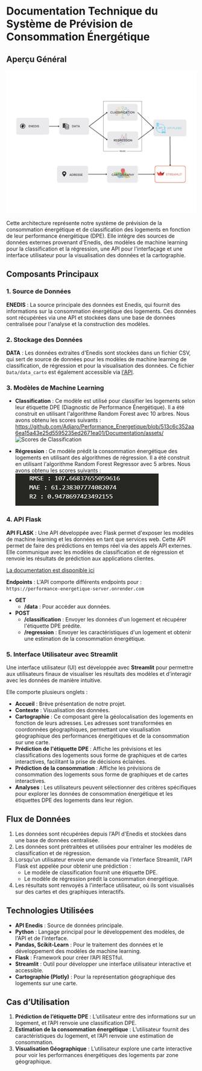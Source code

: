 
# Documentation Technique du Système de Prévision de Consommation Énergétique

## Aperçu Général

![Architecture du système](assets/architecture.jpeg)

Cette architecture représente notre système de prévision de la consommation énergétique et de classification des logements en fonction de leur performance énergétique (DPE). Elle intègre des sources de données externes provenant d'Enedis, des modèles de machine learning pour la classification et la régression, une API pour l'interfaçage et une interface utilisateur pour la visualisation des données et la cartographie.


## Composants Principaux

### 1. Source de Données
  **ENEDIS** : La source principale des données est Enedis, qui fournit des informations sur la consommation énergétique des logements. Ces données sont récupérées via une API et stockées dans une base de données centralisée pour l'analyse et la construction des modèles.

### 2. Stockage des Données
  **DATA** : Les données extraites d'Enedis sont stockées dans un fichier CSV, qui sert de source de données pour les modèles de machine learning de classification, de régression et pour la visualisation des données. Ce fichier `Data/data_carto` est également accessible via [l'API](https://performance-energetique-server.onrender.com).

### 3. Modèles de Machine Learning
   - **Classification** : Ce modèle est utilisé pour classifier les logements selon leur étiquette DPE (Diagnostic de Performance Énergétique). Il a été construit en utilisant l'algorithme Random Forest avec 10 arbres. Nous avons obtenu les scores suivants :
    https://github.com/Adjaro/Performance_Energetique/blob/513c6c352aa6ea15a43e25d5595235ed2671ea01/Documentation/assets/
     ![Scores de Classification](https://github.com/Adjaro/Performance_Energetique/blob/513c6c352aa6ea15a43e25d5595235ed2671ea01/Documentation/assets/scoreClassification.png)

   - **Régression** : Ce modèle prédit la consommation énergétique des logements en utilisant des algorithmes de régression. Il a été construit en utilisant l'algorithme Random Forest Regressor avec 5 arbres. Nous avons obtenu les scores suivants :
     ![Scores de Régression](assets/scoreForest.png)

### 4. API Flask
**API FLASK** : Une API développée avec Flask permet d'exposer les modèles de machine learning et les données en tant que services web. Cette API permet de faire des prédictions en temps réel via des appels API externes. Elle communique avec les modèles de classification et de régression et renvoie les résultats de prédiction aux applications clientes.

[La documentation est disponible ici](https://performance-energetique-server.onrender.com)

**Endpoints** : L'API comporte différents endpoints pour :
   `https://performance-energetique-server.onrender.com`
   - **GET**
     - **/data** : Pour accéder aux données.
   - **POST**
     - **/classification** : Envoyer les données d'un logement et récupérer l'étiquette DPE prédite.
     - **/regression** : Envoyer les caractéristiques d'un logement et obtenir une estimation de la consommation énergétique.

### 5. Interface Utilisateur avec Streamlit
Une interface utilisateur (UI) est développée avec **Streamlit** pour permettre aux utilisateurs finaux de visualiser les résultats des modèles et d'interagir avec les données de manière intuitive.

Elle comporte plusieurs onglets :
   - **Accueil** : Brève présentation de notre projet.
   - **Contexte** : Visualisation des données.
   - **Cartographie** : Ce composant gère la géolocalisation des logements en fonction de leurs adresses. Les adresses sont transformées en coordonnées géographiques, permettant une visualisation géographique des performances énergétiques et de la consommation sur une carte.
   - **Prédiction de l'étiquette DPE** : Affiche les prévisions et les classifications des logements sous forme de graphiques et de cartes interactives, facilitant la prise de décisions éclairées.
   - **Prédiction de la consommation** : Affiche les prévisions de consommation des logements sous forme de graphiques et de cartes interactives.
   - **Analyses** : Les utilisateurs peuvent sélectionner des critères spécifiques pour explorer les données de consommation énergétique et les étiquettes DPE des logements dans leur région.

## Flux de Données

1. Les données sont récupérées depuis l'API d'Enedis et stockées dans une base de données centralisée.
2. Les données sont prétraitées et utilisées pour entraîner les modèles de classification et de régression.
3. Lorsqu'un utilisateur envoie une demande via l'interface Streamlit, l'API Flask est appelée pour obtenir une prédiction :
   - Le modèle de classification fournit une étiquette DPE.
   - Le modèle de régression prédit la consommation énergétique.
4. Les résultats sont renvoyés à l'interface utilisateur, où ils sont visualisés sur des cartes et des graphiques interactifs.

## Technologies Utilisées

- **API Enedis** : Source de données principale.
- **Python** : Langage principal pour le développement des modèles, de l'API et de l'interface.
- **Pandas, Scikit-Learn** : Pour le traitement des données et le développement des modèles de machine learning.
- **Flask** : Framework pour créer l’API RESTful.
- **Streamlit** : Outil pour développer une interface utilisateur interactive et accessible.
- **Cartographie (Plotly)** : Pour la représentation géographique des logements sur une carte.

## Cas d’Utilisation

1. **Prédiction de l’étiquette DPE** : L’utilisateur entre des informations sur un logement, et l’API renvoie une classification DPE.
2. **Estimation de la consommation énergétique** : L’utilisateur fournit des caractéristiques du logement, et l’API renvoie une estimation de consommation.
3. **Visualisation Géographique** : L’utilisateur explore une carte interactive pour voir les performances énergétiques des logements par zone géographique.
